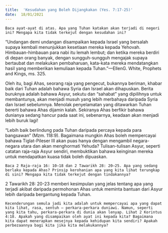 ```yaml
---
title:  'Kesudahan yang Boleh Dijangkakan (Yes. 7:17-25)'
date:  18/01/2021
---
```


`Baca ayat-ayat di atas. Apa yang Tuhan katakan akan terjadi di negeri ini? Mengapa kita tidak terkejut dengan kesudahan ini?`

“Undangan demi undangan disampaikan kepada Israel yang bersalah supaya kembali menunjukkan kesetiaan mereka kepada Yehovah. Himbauan-himbauan para nabi itu lemah lembut; dan ketika mereka berdiri di depan orang banyak, dengan sungguh-sungguh mengajak supaya bertaubat dan melakukan pembaharuan, kata-kata mereka mendatangkan hasil yang memberikan kemuliaan kepada Tuhan.”—EllenG. White, Prophets and Kings, ms. 325.

Oleh itu, bagi Ahas, seorang raja yang pengecut, bukannya beriman, khabar baik dari Tuhan adalah bahawa Syria dan Israel akan dihapuskan. Berita buruknya adalah bahawa Asyur, sekutu dan “sahabat” yang dipilihnya untuk membantunya, akan menjadi musuh yang lebih merbahaya daripada Syria dan Israel sebelumnya. Menolak penyelamatan yang ditawarkan Tuhan bererti bahawa Ahas dijamin kalah. Sekiranya Ahas berfikir bahawa dunianya sedang hancur pada saat ini, sebenarnya, keadaan akan menjadi lebih buruk lagi!

“Lebih baik berlindung pada Tuhan daripada percaya kepada para bangsawan” (Mzm. 118:9).	Bagaimana mungkin Ahas boleh mempercayai bahawa Tiglat-Pileser III akan puas hanya dengan mengambil negara-negara utara dan akan menghormati Yehuda? Tulisan-tulisan Asyur, seperti catatan raja-raja Asyur sendiri, membuktikan bahawa keinginan mereka untuk mendapatkan kuasa tidak boleh dipuaskan.

`Baca 2 Raja-raja 16: 10–18 dan 2 Tawarikh 28: 20–25. Apa yang sedang berlaku kepada Ahas? Prinsip kerohanian apa yang kita lihat terungkap di sini? Mengapa kita tidak terkejut dengan tindakannya?`

2 Tawarikh 28: 20-23 memberi kesimpulan yang jelas tentang apa yang terjadi akibat daripada permohonan Ahas untuk meminta bantuan dari Asyur lebih daripada bergantung kepada Tuhan.

`Kecenderungan semula jadi kita adalah untuk mempercayai apa yang dapat kita lihat, rasa, sentuh — perkara-perkara duniawi. Namun, seperti yang kita tahu, perkara-perkara di dunia akan lenyap. Lihat 2 Korintus 4:18. Apakah yang disampaikan oleh ayat ini kepada kita? Bagaimana kita dapat menerapkan mesejnya kepada kehidupan kita sendiri? Apakah perbezaannya bagi kita jika kita melakukannya?`